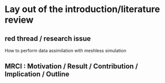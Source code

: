 # Lay out of the introduction/literature review

## red thread / research issue
How to perform data assimilation with meshless simulation 

## MRCI : Motivation / Result / Contribution / Implication / Outline